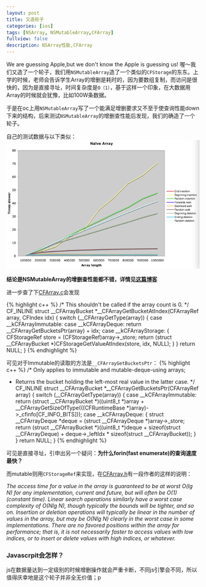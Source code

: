 ```yaml
---
layout: post
title: 又造轮子
categories: [ios]
tags: [NSArray, NSMutableArray,CFArray]
fullview: false
description: NSArray性能,CFArray
---
```


We are guessing Apple,but we don't know the Apple is guessing us!
喔～我们又造了一个轮子，我们用`NSMutableArray`造了一个类似的`CFStorage`的东东。上学的时候，老师会告诉学生Array的增删是耗时的，因为要数组复制，而访问是很快的，因为是直接寻址，时间复杂度是`O（1）`，基于这样一个印象，在大数据用Array的时候就会犹豫，比如100W条数据。

于是在oc上用`NSMutableArray`写了一个能满足增删要求又不至于使查询性能down下来的结构，后来测试`NSMutableArray`的增删查性能后发现，我们的确造了一个轮子。

自己的测试数据与以下类似：
![pimg](/assets/media/QQ20140602-6.png)

**结论是NSMutableArray的增删查性能都不错，详情见[这篇博客](http://ridiculousfish.com/blog/posts/array.html)**

进一步查了下[CFArray.c](http://www.opensource.apple.com/source/CF/CF-476.14/CFArray.c)会发现

{% highlight c++ %}
/* This shouldn't be called if the array count is 0. */
CF_INLINE struct __CFArrayBucket *__CFArrayGetBucketAtIndex(CFArrayRef array, CFIndex idx) {
    switch (__CFArrayGetType(array)) {
    case __kCFArrayImmutable:
    case __kCFArrayDeque:
	return __CFArrayGetBucketsPtr(array) + idx;
    case __kCFArrayStorage: {
	CFStorageRef store = (CFStorageRef)array->_store;
	return (struct __CFArrayBucket *)CFStorageGetValueAtIndex(store, idx, NULL);
    }
    }
    return NULL;
}
{% endhighlight %}

可见对于Immutable的读取的方法是`__CFArrayGetBucketsPtr`：
{% highlight c++ %}
/* Only applies to immutable and mutable-deque-using arrays;
 * Returns the bucket holding the left-most real value in the latter case. */
CF_INLINE struct __CFArrayBucket *__CFArrayGetBucketsPtr(CFArrayRef array) {
    switch (__CFArrayGetType(array)) {
    case __kCFArrayImmutable:
	return (struct __CFArrayBucket *)((uint8_t *)array + __CFArrayGetSizeOfType(((CFRuntimeBase *)array)->_cfinfo[CF_INFO_BITS]));
    case __kCFArrayDeque: {
	struct __CFArrayDeque *deque = (struct __CFArrayDeque *)array->_store;
        return (struct __CFArrayBucket *)((uint8_t *)deque + sizeof(struct __CFArrayDeque) + deque->_leftIdx * sizeof(struct __CFArrayBucket));
    }
    }
    return NULL;
}
{% endhighlight %}

可见是直接寻址，引申出另一个疑问：**为什么forin(fast enumerate)的查询速度最快？**

而mutable则用`CFStorageRef`来实现，在[CFArray.h](http://www.opensource.apple.com/source/CF/CF-550/CFArray.h)有一段作者的这样的说明：

_The access time for a value in the array is guaranteed to be at
	worst O(lg N) for any implementation, current and future, but will
	often be O(1) (constant time). Linear search operations similarly
	have a worst case complexity of O(N*lg N), though typically the
	bounds will be tighter, and so on. Insertion or deletion operations
	will typically be linear in the number of values in the array, but
	may be O(N*lg N) clearly in the worst case in some implementations.
	There are no favored positions within the array for performance;
	that is, it is not necessarily faster to access values with low
	indices, or to insert or delete values with high indices, or
	whatever._



### Javascrpit会怎样？

js在数据量达到一定级别的时候增删操作就会严重卡断，不同js引擎会不同，所以值得庆幸地是这个轮子并非全无价值；p

